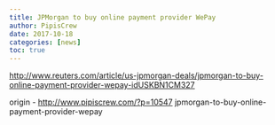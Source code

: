 ```yaml
---
title: JPMorgan to buy online payment provider WePay
author: PipisCrew
date: 2017-10-18
categories: [news]
toc: true
---
```


http://www.reuters.com/article/us-jpmorgan-deals/jpmorgan-to-buy-online-payment-provider-wepay-idUSKBN1CM327

origin - http://www.pipiscrew.com/?p=10547 jpmorgan-to-buy-online-payment-provider-wepay